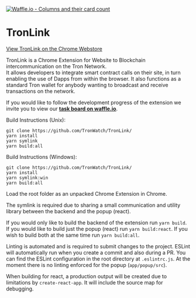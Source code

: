 [![Waffle.io - Columns and their card count](https://badge.waffle.io/f6d99e308cadb82b294cee8c660eaf818ecef3ffaef2fbac9bd5712d22156cdc.svg?columns=all)](https://waffle.io/TronWatch/TronLink)

# TronLink
[View TronLink on the Chrome Webstore](https://chrome.google.com/webstore/detail/ibnejdfjmmkpcnlpebklmnkoeoihofec)

TronLink is a Chrome Extension for Website to Blockchain intercommunication on the Tron Network.  
It allows developers to integrate smart contract calls on their site, in turn enabling the use of Dapps from within the browser. It also functions as a standard Tron wallet for anybody wanting to broadcast and receive transactions on the network.

If you would like to follow the development progress of the extension we invite you to view our [**task board on waffle.io**](https://waffle.io/TronWatch/TronLink).

Build Instructions (Unix):
```
git clone https://github.com/TronWatch/TronLink/
yarn install
yarn symlink
yarn build:all
```

Build Instructions (Windows):
```
git clone https://github.com/TronWatch/TronLink/
yarn install
yarn symlink:win
yarn build:all
```

Load the root folder as an unpacked Chrome Extension in Chrome.

The symlink is required due to sharing a small communication and utility library between the backend and the popup (react).

If you would only like to build the backend of the extension run `yarn build`. If you would like to build just the popup (react) run `yarn build:react`. If you wish to build both at the same time run `yarn build:all`.

Linting is automated and is required to submit changes to the project. ESLint will automatically run when you create a commit and also during a PR. You can find the ESLint configuration in the root directory at `.eslintrc.js`. At the moment there is no linting enforced for the popup (`app/popup/src`).

When building for react, a production output will be created due to limitations by `create-react-app`. It will include the source map for debugging.
